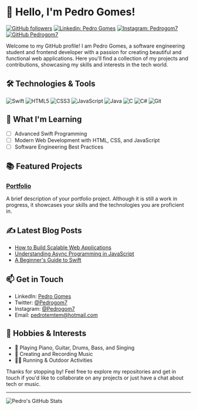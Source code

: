 # 👋 Hello, I'm Pedro Gomes!

[![GitHub followers](https://img.shields.io/github/followers/Pedrogom7?style=social)](https://github.com/Pedrogom7)
[![Linkedin: Pedro Gomes](https://img.shields.io/badge/-Pedro_Gomes-blue?style=flat-square&logo=Linkedin&logoColor=white&link=https://www.linkedin.com/in/pedrogom7/)](https://www.linkedin.com/in/pedrogom7/)
[![Instagram: Pedrogom7](https://img.shields.io/badge/-Pedrogom7-E4405F?style=flat-square&logo=Instagram&logoColor=white&link=https://www.instagram.com/pedrogom7/)](https://www.instagram.com/pedrogom7/)
[![GitHub Pedrogom7](https://img.shields.io/github/stars/Pedrogom7?affiliations=OWNER%2CCOLLABORATOR&style=social)](https://github.com/Pedrogom7)

Welcome to my GitHub profile! I am Pedro Gomes, a software engineering student and frontend developer with a passion for creating beautiful and functional web applications. Here you'll find a collection of my projects and contributions, showcasing my skills and interests in the tech world.

## 🛠️ Technologies & Tools

![Swift](https://img.shields.io/badge/-Swift-FA7343?style=flat-square&logo=swift&logoColor=white)
![HTML5](https://img.shields.io/badge/-HTML5-E34F26?style=flat-square&logo=html5&logoColor=white)
![CSS3](https://img.shields.io/badge/-CSS3-1572B6?style=flat-square&logo=css3)
![JavaScript](https://img.shields.io/badge/-JavaScript-F7DF1E?style=flat-square&logo=javascript&logoColor=black)
![Java](https://img.shields.io/badge/-Java-007396?style=flat-square&logo=java&logoColor=white)
![C](https://img.shields.io/badge/-C-A8B9CC?style=flat-square&logo=c&logoColor=white)
![C#](https://img.shields.io/badge/-C%23-239120?style=flat-square&logo=c-sharp&logoColor=white)
![Git](https://img.shields.io/badge/-Git-F05032?style=flat-square&logo=git&logoColor=white)

## 🌱 What I'm Learning

- [ ] Advanced Swift Programming
- [ ] Modern Web Development with HTML, CSS, and JavaScript
- [ ] Software Engineering Best Practices

## 📚 Featured Projects

### [Portfolio](https://github.com/Pedrogom7/portfolio)
A brief description of your portfolio project. Although it is still a work in progress, it showcases your skills and the technologies you are proficient in.

## ✍️ Latest Blog Posts

- [How to Build Scalable Web Applications](https://yourblog.com/scalable-web-apps)
- [Understanding Async Programming in JavaScript](https://yourblog.com/async-js)
- [A Beginner's Guide to Swift](https://yourblog.com/swift-guide)

## 📫 Get in Touch

- LinkedIn: [Pedro Gomes](https://www.linkedin.com/in/pedrogom7/)
- Twitter: [@Pedrogom7](https://twitter.com/Pedrogom7)
- Instagram: [@Pedrogom7](https://www.instagram.com/pedrogom7/)
- Email: pedrotemtem@hotmail.com

## 🎨 Hobbies & Interests

- 🎹 Playing Piano, Guitar, Drums, Bass, and Singing
- 🎸 Creating and Recording Music
- 🏃‍♂️ Running & Outdoor Activities

Thanks for stopping by! Feel free to explore my repositories and get in touch if you'd like to collaborate on any projects or just have a chat about tech or music.

---

![Pedro's GitHub Stats](https://github-readme-stats.vercel.app/api?username=Pedrogom7&show_icons=true&theme=radical)
